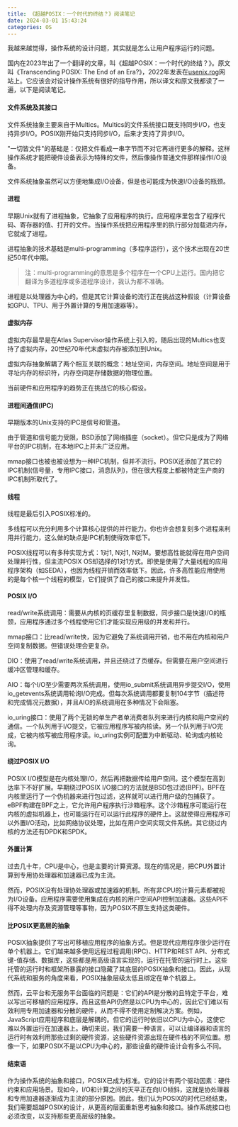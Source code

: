 ```yaml
---
title: 《超越POSIX：一个时代的终结？》阅读笔记
date: 2024-03-01 15:43:24
categories: OS
---
```


我越来越觉得，操作系统的设计问题，其实就是怎么让用户程序运行的问题。

国内在2023年出了一个翻译的文章，叫《超越POSIX：一个时代的终结？》。原文叫《Transcending POSIX: The End of an Era?》，2022年发表在[usenix.rog](https://www.usenix.org/publications/loginonline/transcending-posix-end-era)网站上。它应该会对设计操作系统有很好的指导作用，所以译文和原文我都读了一遍，以下是阅读笔记。

<!-- more -->

<h4>文件系统及其接口</h4>

文件系统抽象主要来自于Multics。Multics的文件系统接口既支持同步I/O，也支持异步I/O。POSIX刚开始只支持同步I/O，后来才支持了异步I/O。

"一切皆文件"的基础是：仅把文件看成一串字节而不对它再进行更多的解释。这样操作系统才能把硬件设备表示为特殊的文件，然后像操作普通文件那样操作I/O设备。

文件系统抽象虽然可以方便地集成I/O设备，但是也可能成为快速I/O设备的瓶颈。

<h4>进程</h4>

早期Unix就有了进程抽象，它抽象了应用程序的执行。应用程序里包含了程序代码、寄存器的值、打开的文件。当操作系统把应用程序里的执行部分加载进内存，它就成了进程。

进程抽象的技术基础是multi-programming（多程序运行），这个技术出现在20世纪50年代中期。

> 注：multi-programming的意思是多个程序在一个CPU上运行。国内把它翻译为多道程序或多道程序设计，我认为都不准确。

进程是以处理器为中心的。但是其它计算设备的流行正在挑战这种假设（计算设备如GPU、TPU、用于外置计算的专用加速器等）。

<h4>虚拟内存</h4>

虚拟内存最早是在Atlas Supervisor操作系统上引入的，随后出现的Multics也支持了虚拟内存，20世纪70年代末虚拟内存被添加到Unix。

虚拟内存抽象解耦了两个相互关联的概念：地址空间，内存空间。地址空间是用于寻址内存的标识符，内存空间是存储数据的物理位置。

当前硬件和应用程序的趋势正在挑战它的核心假设。

<h4>进程间通信(IPC)</h4>

早期版本的Unix支持的IPC是信号和管道。

由于管道和信号能力受限，BSD添加了网络插座（socket）。但它只是成为了网络平台的IPC机制，在本地IPC上并未广泛应用。

mmap接口也被也被设想为一种IPC机制，但并不流行。POSIX还添加了其它的IPC机制(信号量，专用IPC接口，消息队列)，但在很大程度上都被特定生产商的IPC机制所取代了。

<h4>线程</h4>

线程是最后引入POSIX标准的。

多线程可以充分利用多个计算核心提供的并行能力。你也许会想复刻多个进程来利用并行能力，这么做的缺点是IPC机制使得效率低下。

POSIX线程可以有多种实现方式：1对1, N对1, N对M。要想高性能就得在用户空间处理并行性，但主流POSIX OS却选择的1对1方式。即使是使用了大量线程的应用程序架构（如SEDA），也因为线程开销而效率低下。因此，许多高性能应用使用的是每个核一个线程的模型，它们提供了自己的接口来提升并发性。

<h4>POSIX I/O</h4>

read/write系统调用：需要从内核的页缓存里复制数据，同步接口是快速I/O的瓶颈，应用程序通过多个线程使用它们才能实现应用级的并发和并行。

mmap接口：比read/write快，因为它避免了系统调用开销，也不用在内核和用户空间复制数据。但错误处理会更复杂。

DIO：使用了read/write系统调用，并且还绕过了页缓存。但需要在用户空间进行缓冲区管理和缓存。

AIO：每个I/O至少需要两次系统调用，使用io_submit系统调用异步提交I/O，使用io_getevents系统调用轮询I/O完成。但每次系统调用都要复制104字节（描述符和完成情况元数据），并且AIO的系统调用在多种情况下会阻塞。

io_uring接口：使用了两个无锁的单生产者单消费者队列来进行内核和用户空间的通信。一个队列用于I/O提交，它被应用程序写被内核读。另一个队列用于I/O完成，它被内核写被应用程序读。io_uring实例可配置为中断驱动、轮询或内核轮询。

<h4>绕过POSIX I/O</h4>

POSIX I/O模型是在内核处理I/O，然后再把数据传给用户空间。这个模型在高到达率下不好扩展。早期绕过POSIX I/O接口的方法就是BSD包过滤(BPF)。BPF在内核里运行了一个伪机器来进行包过滤，这样就可以进行用户级的包捕获了。eBPF构建在BPF之上，它允许用户程序执行沙箱程序。这个沙箱程序可能运行在内核的虚拟机器上，也可能运行在可以运行此程序的硬件上。这就使得应用程序可以外置I/O活动，比如网络协议处理，比如在用户空间实现文件系统。其它绕过内核的方法还有DPDK和SPDK。

<h4>外置计算</h4>

过去几十年，CPU是中心，也是主要的计算资源。现在的情况是，把CPU外置计算到专用协处理器和加速器已成为主流。

然而，POSIX没有处理协处理器或加速器的机制。所有非CPU的计算元素都被视为I/O设备。应用程序需要使用集成在内核的用户空间API控制加速器。这些API不得不处理内存及资源管理等事物，因为POSIX不原生支持这类硬件。

<h4>比POSIX更高层的抽象</h4>

POSIX抽象提供了写出可移植应用程序的抽象方式。但是现代应用程序很少运行在单个机器上。它们越来越多使用远程过程调用(RPC)、HTTP和REST API、分布式键-值存储、数据库，这些都是用高级语言实现的，运行在托管的运行时上。这些托管的运行时和框架所暴露的接口隐藏了其底层的POSIX抽象和接口。因此，从现代系统和服务的角度来看，POSIX抽象层级太低且绑定在单个机器上。

然而，云平台和无服务平台面临的问题是：它们的API是分散的且特定于平台，难以写出可移植的应用程序。而且这些API仍然是以CPU为中心的，因此它们难以有效利用专用加速器和分散的硬件，从而不得不使用定制解决方案。例如，JavaScript应用程序和底层是解耦的。但它的运行时依旧以CPU为中心，这使它难以外置运行在加速器上。确切来说，我们需要一种语言，可以让编译器和语言的运行时有效利用那些过剩的硬件资源，这些硬件资源出现在硬件栈的不同位置。想像一下，如果POSIX不是以CPU为中心的，那些设备的硬件设计会有多么不同。

<h4>结束语</h4>

作为操作系统的抽象和接口，POSIX已成为标准。它的设计有两个驱动因素：硬件约束和应用场景。现如今，I/O和计算之间的天平正在向I/O倾斜，这就是协处理器和专用加速器逐渐成为主流的部分原因。因此，我们认为POSIX的时代已经结束，我们需要超越POSIX的设计，从更高的层面重新思考抽象和接口。操作系统接口也必须改变，以支持那些更高层级的抽象。
